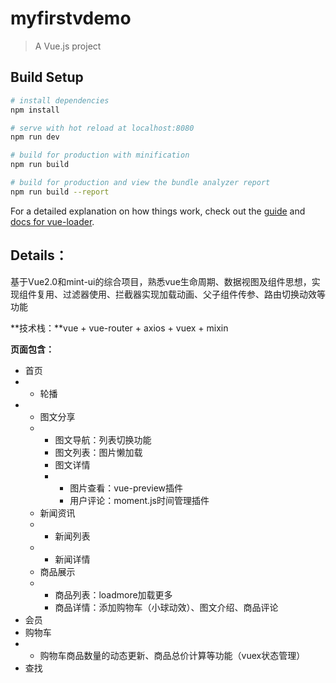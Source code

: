 # myfirstvdemo

> A Vue.js project

## Build Setup

``` bash
# install dependencies
npm install

# serve with hot reload at localhost:8080
npm run dev

# build for production with minification
npm run build

# build for production and view the bundle analyzer report
npm run build --report
```

For a detailed explanation on how things work, check out the [guide](http://vuejs-templates.github.io/webpack/) and [docs for vue-loader](http://vuejs.github.io/vue-loader).

## Details：

基于Vue2.0和mint-ui的综合项目，熟悉vue生命周期、数据视图及组件思想，实现组件复用、过滤器使用、拦截器实现加载动画、父子组件传参、路由切换动效等功能

**技术栈：**vue + vue-router + axios + vuex + mixin

**页面包含：**

- 首页 
- - 轮播
- - 图文分享
  - - 图文导航：列表切换功能
    - 图文列表：图片懒加载
    - 图文详情
    - - 图片查看：vue-preview插件
      - 用户评论：moment.js时间管理插件
  - 新闻资讯
  - - 新闻列表
  - - 新闻详情
  - 商品展示
  - - 商品列表：loadmore加载更多
    - 商品详情：添加购物车（小球动效）、图文介绍、商品评论
- 会员 
- 购物车
- - 购物车商品数量的动态更新、商品总价计算等功能（vuex状态管理）
- 查找 








